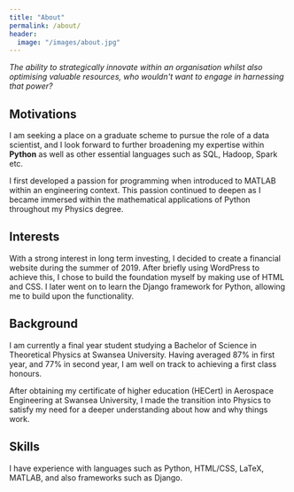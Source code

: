 ```yaml
---
title: "About"
permalink: /about/
header:
  image: "/images/about.jpg"
---
```

*The ability to strategically innovate within an organisation whilst also
optimising valuable resources, who wouldn't want to engage in harnessing that
power?*

## Motivations
I am seeking a place on a graduate scheme to pursue the role of a data
scientist, and I look forward to further broadening my expertise within
**Python** as well as other essential languages such as SQL, Hadoop, Spark etc.

I first developed a passion for programming when introduced to MATLAB within an
engineering context. This passion continued to deepen as I became immersed
within the mathematical applications of Python throughout my Physics degree.

## Interests
With a strong interest in long term investing, I decided to create a financial
website during the summer of 2019. After briefly using WordPress to achieve
this, I chose to build the foundation myself by making use of HTML and CSS. I
later went on to learn the Django framework for Python, allowing me to build
upon the functionality.

## Background
I am currently a final year student studying a Bachelor of Science in
Theoretical Physics at Swansea University. Having averaged 87% in first year,
and 77% in second year, I am well on track to achieving a first class honours.

After obtaining my certificate of higher education (HECert) in Aerospace
Engineering at Swansea University, I made the transition into Physics to
satisfy my need for a deeper understanding about how and why things work.

## Skills
I have experience with languages such as Python, HTML/CSS, LaTeX, MATLAB, and
also frameworks such as Django.
